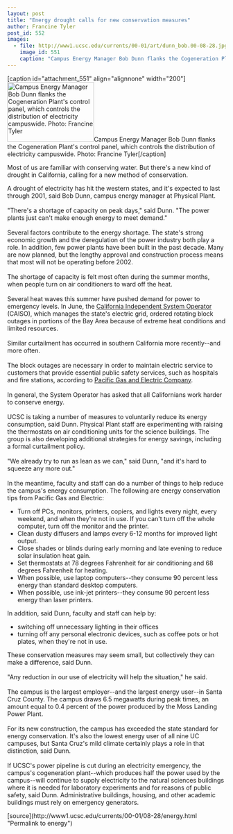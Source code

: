 ```yaml
---
layout: post
title: "Energy drought calls for new conservation measures"
author: Francine Tyler
post_id: 552
images:
  - file: http://www1.ucsc.edu/currents/00-01/art/dunn_bob.00-08-28.jpg
    image_id: 551
    caption: "Campus Energy Manager Bob Dunn flanks the Cogeneration Plant's control panel, which controls the distribution of electricity campuswide. Photo: Francine Tyler"
---
```


[caption id="attachment_551" align="alignnone" width="200"]<a href="http://localhost/mysite/wp-content/uploads/2000/08/dunn_bob.00-08-28.jpg"><img class="size-full wp-image-551" src="http://localhost/mysite/wp-content/uploads/2000/08/dunn_bob.00-08-28.jpg" alt="Campus Energy Manager Bob Dunn flanks the Cogeneration Plant's control panel, which controls the distribution of electricity campuswide. Photo: Francine Tyler" width="200" height="137" /></a>Campus Energy Manager Bob Dunn flanks the Cogeneration Plant's control panel, which controls the distribution of electricity campuswide. Photo: Francine Tyler[/caption]
<p>
  Most of us are familiar with conserving water. But there's a new kind of drought in California, calling for a new method of conservation.
</p>A drought of electricity has hit the western states, and it's expected to last through 2001, said Bob Dunn, campus energy manager at Physical Plant.<br>
<br>
"There's a shortage of capacity on peak days," said Dunn. "The power plants just can't make enough energy to meet demand."<br>
<br>
Several factors contribute to the energy shortage. The state's strong economic growth and the deregulation of the power industry both play a role. In addition, few power plants have been built in the past decade. Many are now planned, but the lengthy approval and construction process means that most will not be operating before 2002.<br>
<br>
The shortage of capacity is felt most often during the summer months, when people turn on air conditioners to ward off the heat.<br>
<br>
Several heat waves this summer have pushed demand for power to emergency levels. In June, the <a href="http://www.caiso.com">California Independent System Operator</a> (CAISO), which manages the state's electric grid, ordered rotating block outages in portions of the Bay Area because of extreme heat conditions and limited resources.<br>
<br>
Similar curtailment has occurred in southern California more recently--and more often.<br>
<br>
The block outages are necessary in order to maintain electric service to customers that provide essential public safety services, such as hospitals and fire stations, according to <a href="http://www.pge.com/all.html">Pacific Gas and Electric Company</a>.<br>
<br>
In general, the System Operator has asked that all Californians work harder to conserve energy.<br>
<br>
UCSC is taking a number of measures to voluntarily reduce its energy consumption, said Dunn. Physical Plant staff are experimenting with raising the thermostats on air conditioning units for the science buildings. The group is also developing additional strategies for energy savings, including a formal curtailment policy.<br>
<br>
"We already try to run as lean as we can," said Dunn, "and it's hard to squeeze any more out."<br>
<br>
In the meantime, faculty and staff can do a number of things to help reduce the campus's energy consumption. The following are energy conservation tips from Pacific Gas and Electric:
<ul>
  <li>Turn off PCs, monitors, printers, copiers, and lights every night, every weekend, and when they're not in use. If you can't turn off the whole computer, turn off the monitor and the printer.
  </li>
  <li>Clean dusty diffusers and lamps every 6-12 months for improved light output.
  </li>
  <li>Close shades or blinds during early morning and late evening to reduce solar insulation heat gain.
  </li>
  <li>Set thermostats at 78 degrees Fahrenheit for air conditioning and 68 degrees Fahrenheit for heating.
  </li>
  <li>When possible, use laptop computers--they consume 90 percent less energy than standard desktop computers.
  </li>
  <li>When possible, use ink-jet printers--they consume 90 percent less energy than laser printers.
  </li>
</ul>
<p>
  In addition, said Dunn, faculty and staff can help by:
</p>
<ul>
  <li>switching off unnecessary lighting in their offices
  </li>
  <li>turning off any personal electronic devices, such as coffee pots or hot plates, when they're not in use.
  </li>
</ul>
<p>
  These conservation measures may seem small, but collectively they can make a difference, said Dunn.<br>
  <br>
  "Any reduction in our use of electricity will help the situation," he said.<br>
  <br>
  The campus is the largest employer--and the largest energy user--in Santa Cruz County. The campus draws 6.5 megawatts during peak times, an amount equal to 0.4 percent of the power produced by the Moss Landing Power Plant.<br>
  <br>
  For its new construction, the campus has exceeded the state standard for energy conservation. It's also the lowest energy user of all nine UC campuses, but Santa Cruz's mild climate certainly plays a role in that distinction, said Dunn.<br>
  <br>
  If UCSC's power pipeline is cut during an electricity emergency, the campus's cogeneration plant--which produces half the power used by the campus--will continue to supply electricity to the natural sciences buildings where it is needed for laboratory experiments and for reasons of public safety, said Dunn. Administrative buildings, housing, and other academic buildings must rely on emergency generators.
</p>
<p>

</p>
[source](http://www1.ucsc.edu/currents/00-01/08-28/energy.html "Permalink to energy")
